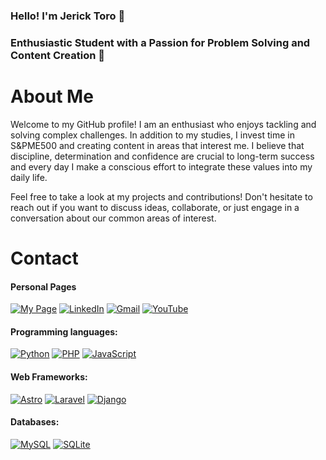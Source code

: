 ### Hello! I'm Jerick Toro 👋

### Enthusiastic Student with a Passion for Problem Solving and Content Creation 🚀
<!--
- 🎓 Currently studying at Alessandro Volta
- 💡 Keen on self-directed learning and continuous personal development
- ⏰ Firm believer in values like punctuality for achieving long-term goals
-->
# About Me

Welcome to my GitHub profile! I am an enthusiast who enjoys tackling and solving complex challenges. In addition to my studies, I invest time in S&PME500 and creating content in areas that interest me. I believe that discipline, determination and confidence are crucial to long-term success and every day I make a conscious effort to integrate these values ​​into my daily life.

Feel free to take a look at my projects and contributions! Don't hesitate to reach out if you want to discuss ideas, collaborate, or just engage in a conversation about our common areas of interest.

# Contact

#### Personal Pages
[![My Page](https://img.shields.io/badge/Página%20Web-212121?style=for-the-badge&logo=google-chrome&logoColor=FF0000&labelColor=212121)](https://porfolio-jjtm.netlify.app/)
[![LinkedIn](https://img.shields.io/badge/LinkedIn-212121?style=for-the-badge&logo=linkedin&logoColor=0A66C2&labelColor=212121)](https://www.linkedin.com/in/jerick-toro-5a5a97263/)
[![Gmail](https://img.shields.io/badge/Gmail-212121?style=for-the-badge&logo=gmail&logoColor=white)](jerickjjtm774@gmail.com)
[![YouTube](https://img.shields.io/badge/YouTube-212121?style=for-the-badge&logo=youtube&logoColor=FF0000&labelColor=212121)](https://www.youtube.com/channel/UCVF6-Zy-nryvsu3y5mRTpyg)

<!--
[![WhatsApp](https://img.shields.io/badge/WhatsApp-212121?style=for-the-badge&logo=whatsapp&logoColor=white&labelColor=212121)](https://api.whatsapp.com/send?phone=593991675490&text=Un%20gusto%20en%20saludarte💻🌟)
[![Facebook](https://img.shields.io/badge/Facebook-212121?style=for-the-badge&logo=facebook&logoColor=1877F2&labelColor=212121)](https://www.facebook.com/ecanyel/)-->

#### Programming languages:
[![Python](https://img.shields.io/badge/Python-212121?style=for-the-badge&logo=python&logoColor=3776AB&labelColor=212121)]()
[![PHP](https://img.shields.io/badge/PHP-212121?style=for-the-badge&logo=php&logoColor=777BB4&labelColor=212121)]()
[![JavaScript](https://img.shields.io/badge/JavaScript-212121?style=for-the-badge&logo=javascript&logoColor=F7DF1E&labelColor=212121)]()
<!--[![Java](https://img.shields.io/badge/Java-212121?style=for-the-badge&logo=java&logoColor=007396&labelColor=212121)]()-->
<!--[![C#](https://img.shields.io/badge/C%23-212121?style=for-the-badge&logo=c-sharp&logoColor=a31dd6&labelColor=212121)]() -->


#### Web Frameworks:
[![ Astro](https://img.shields.io/badge/Astro-212121?style=for-the-badge&logo=astro&logoColor=FDFDFE)]()
[![Laravel](https://img.shields.io/badge/Laravel-212121?style=for-the-badge&logo=laravel&logoColor=cc0000)]()
[![Django](https://img.shields.io/badge/Django-212121?style=for-the-badge&logo=django&logoColor=white&labelColor=212121)]()


#### Databases:
[![MySQL](https://img.shields.io/badge/MySQL-212121?style=for-the-badge&logo=mysql&logoColor=4479A1&labelColor=212121)]()
[![SQLite](https://img.shields.io/badge/SQLite-212121?style=for-the-badge&logo=sqlite&logoColor=003B57&labelColor=212121)]()






